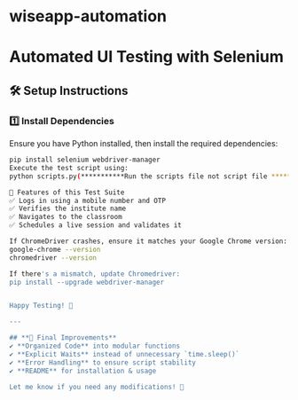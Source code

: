# wiseapp-automation


# Automated UI Testing with Selenium

## 🛠 Setup Instructions
### 1️⃣ Install Dependencies
Ensure you have Python installed, then install the required dependencies:
```bash
pip install selenium webdriver-manager
Execute the test script using:
python scripts.py(***********Run the scripts file not script file ***********)

📌 Features of this Test Suite
✅ Logs in using a mobile number and OTP
✅ Verifies the institute name
✅ Navigates to the classroom
✅ Schedules a live session and validates it

If ChromeDriver crashes, ensure it matches your Google Chrome version:
google-chrome --version
chromedriver --version

If there's a mismatch, update Chromedriver:
pip install --upgrade webdriver-manager


Happy Testing! 🚀

---

## **🎯 Final Improvements**
✔️ **Organized Code** into modular functions  
✔️ **Explicit Waits** instead of unnecessary `time.sleep()`  
✔️ **Error Handling** to ensure script stability  
✔️ **README** for installation & usage  

Let me know if you need any modifications! 🚀
